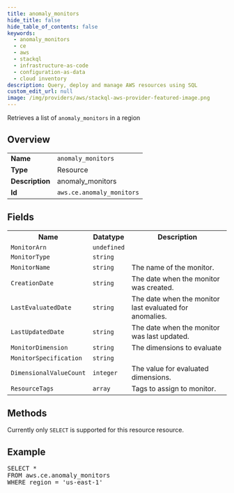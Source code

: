 ```yaml
---
title: anomaly_monitors
hide_title: false
hide_table_of_contents: false
keywords:
  - anomaly_monitors
  - ce
  - aws
  - stackql
  - infrastructure-as-code
  - configuration-as-data
  - cloud inventory
description: Query, deploy and manage AWS resources using SQL
custom_edit_url: null
image: /img/providers/aws/stackql-aws-provider-featured-image.png
---
```

Retrieves a list of <code>anomaly_monitors</code> in a region

## Overview
<table><tbody>
<tr><td><b>Name</b></td><td><code>anomaly_monitors</code></td></tr>
<tr><td><b>Type</b></td><td>Resource</td></tr>
<tr><td><b>Description</b></td><td>anomaly_monitors</td></tr>
<tr><td><b>Id</b></td><td><code>aws.ce.anomaly_monitors</code></td></tr>
</tbody></table>

## Fields
<table><tbody>
<tr><th>Name</th><th>Datatype</th><th>Description</th></tr>
<tr><td><code>MonitorArn</code></td><td><code>undefined</code></td><td></td></tr>
<tr><td><code>MonitorType</code></td><td><code>string</code></td><td></td></tr>
<tr><td><code>MonitorName</code></td><td><code>string</code></td><td>The name of the monitor.</td></tr>
<tr><td><code>CreationDate</code></td><td><code>string</code></td><td>The date when the monitor was created. </td></tr>
<tr><td><code>LastEvaluatedDate</code></td><td><code>string</code></td><td>The date when the monitor last evaluated for anomalies.</td></tr>
<tr><td><code>LastUpdatedDate</code></td><td><code>string</code></td><td>The date when the monitor was last updated.</td></tr>
<tr><td><code>MonitorDimension</code></td><td><code>string</code></td><td>The dimensions to evaluate</td></tr>
<tr><td><code>MonitorSpecification</code></td><td><code>string</code></td><td></td></tr>
<tr><td><code>DimensionalValueCount</code></td><td><code>integer</code></td><td>The value for evaluated dimensions.</td></tr>
<tr><td><code>ResourceTags</code></td><td><code>array</code></td><td>Tags to assign to monitor.</td></tr>

</tbody></table>

## Methods
Currently only <code>SELECT</code> is supported for this resource resource.

## Example
<pre>
SELECT *<br/>FROM aws.ce.anomaly_monitors<br/>WHERE region = 'us-east-1'
</pre>
